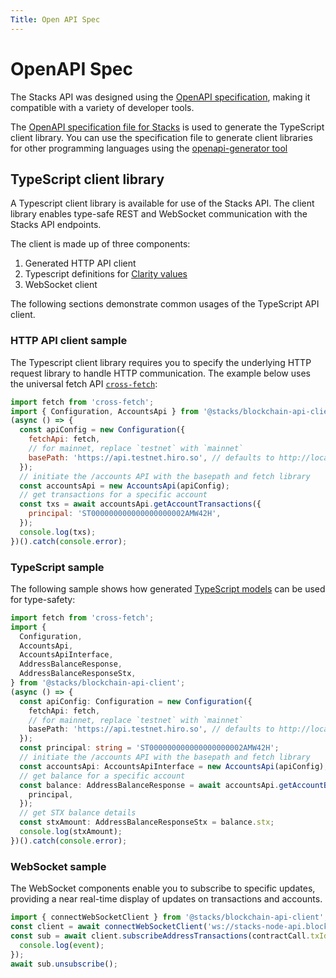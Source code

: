 ```yaml
---
Title: Open API Spec
---
```


# OpenAPI Spec

The Stacks API was designed using the [OpenAPI specification](https://swagger.io/specification/), making it compatible with a variety of developer tools.

The [OpenAPI specification file for Stacks](https://github.com/hirosystems/stacks-blockchain-api/blob/master/docs/openapi.yaml) is used to generate the TypeScript client library. You can use the specification file to generate client libraries for other programming languages using the [openapi-generator tool](https://github.com/OpenAPITools/openapi-generator)

## TypeScript client library

A Typescript client library is available for use of the Stacks API. The client library enables type-safe REST and WebSocket communication with the Stacks API endpoints.

The client is made up of three components:

1. Generated HTTP API client
2. Typescript definitions for [Clarity values](https://docs.hiro.so/stacks-blockchain-api/feature-guides/use-clarity-values)
3. WebSocket client

The following sections demonstrate common usages of the TypeScript API client.

### HTTP API client sample

The Typescript client library requires you to specify the underlying HTTP request library to handle HTTP communication. The example below uses the universal fetch API [`cross-fetch`](https://github.com/lquixada/cross-fetch):

```js
import fetch from 'cross-fetch';
import { Configuration, AccountsApi } from '@stacks/blockchain-api-client';
(async () => {
  const apiConfig = new Configuration({
    fetchApi: fetch,
    // for mainnet, replace `testnet` with `mainnet`
    basePath: 'https://api.testnet.hiro.so', // defaults to http://localhost:3999
  });
  // initiate the /accounts API with the basepath and fetch library
  const accountsApi = new AccountsApi(apiConfig);
  // get transactions for a specific account
  const txs = await accountsApi.getAccountTransactions({
    principal: 'ST000000000000000000002AMW42H',
  });
  console.log(txs);
})().catch(console.error);
```

### TypeScript sample

The following sample shows how generated [TypeScript models](https://github.com/hirosystems/stacks-blockchain-api/tree/master/client/src/generated/models) can be used for type-safety:

```ts
import fetch from 'cross-fetch';
import {
  Configuration,
  AccountsApi,
  AccountsApiInterface,
  AddressBalanceResponse,
  AddressBalanceResponseStx,
} from '@stacks/blockchain-api-client';
(async () => {
  const apiConfig: Configuration = new Configuration({
    fetchApi: fetch,
    // for mainnet, replace `testnet` with `mainnet`
    basePath: 'https://api.testnet.hiro.so', // defaults to http://localhost:3999
  });
  const principal: string = 'ST000000000000000000002AMW42H';
  // initiate the /accounts API with the basepath and fetch library
  const accountsApi: AccountsApiInterface = new AccountsApi(apiConfig);
  // get balance for a specific account
  const balance: AddressBalanceResponse = await accountsApi.getAccountBalance({
    principal,
  });
  // get STX balance details
  const stxAmount: AddressBalanceResponseStx = balance.stx;
  console.log(stxAmount);
})().catch(console.error);
```

### WebSocket sample

The WebSocket components enable you to subscribe to specific updates, providing a near real-time display of updates on transactions and accounts.

```js
import { connectWebSocketClient } from '@stacks/blockchain-api-client';
const client = await connectWebSocketClient('ws://stacks-node-api.blockstack.org/');
const sub = await client.subscribeAddressTransactions(contractCall.txId, event => {
  console.log(event);
});
await sub.unsubscribe();
```
